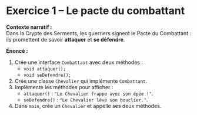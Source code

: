 # Exercice 1 – Le pacte du combattant

**Contexte narratif :**  
Dans la Crypte des Serments, les guerriers signent le Pacte du Combattant : ils promettent de savoir **attaquer** et **se défendre**.

**Énoncé :**  
1. Crée une interface `Combattant` avec deux méthodes :
   - `void attaquer();`
   - `void seDefendre();`
2. Crée une classe `Chevalier` qui implémente `Combattant`.  
3. Implémente les méthodes pour afficher :
   - `attaquer()` : `"Le Chevalier frappe avec son épée !"`.
   - `seDefendre()` : `"Le Chevalier lève son bouclier."`.
4. Dans `main`, crée un `Chevalier` et appelle ses deux méthodes.

